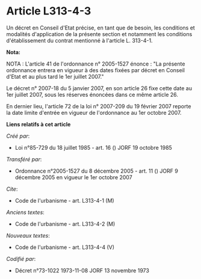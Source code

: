 # Article L313-4-3

Un décret en Conseil d'Etat précise, en tant que de besoin, les conditions et modalités d'application de la présente section
et notamment les conditions d'établissement du contrat mentionné à l'article L. 313-4-1.

**Nota:**

NOTA : L'article 41 de l'ordonnance n° 2005-1527 énonce : "La présente ordonnance entrera en vigueur à des dates fixées par
décret en Conseil d'Etat et au plus tard le 1er juillet 2007."

Le décret n° 2007-18 du 5 janvier 2007, en son article 26 fixe cette date au 1er juillet 2007, sous les réserves énoncées
dans ce même article 26.

En dernier lieu, l'article 72 de la loi n° 2007-209 du 19 février 2007 reporte la date limite d'entrée en vigueur de
l'ordonnance au 1er octobre 2007.

**Liens relatifs à cet article**

_Créé par_:

  - Loi n°85-729 du 18 juillet 1985 - art. 16 () JORF 19 octobre 1985

_Transféré par_:

  - Ordonnance n°2005-1527 du 8 décembre 2005 - art. 11 () JORF 9 décembre 2005 en vigueur le 1er octobre 2007

_Cite_:

  - Code de l'urbanisme - art. L313-4-1 (M)

_Anciens textes_:

  - Code de l'urbanisme - art. L313-4-2 (M)

_Nouveaux textes_:

  - Code de l'urbanisme - art. L313-4-4 (V)

_Codifié par_:

  - Décret n°73-1022 1973-11-08 JORF 13 novembre 1973
